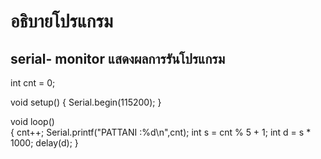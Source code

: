 # อธิบายโปรแกรม
## serial- monitor แสดงผลการรันโปรแกรม

int cnt = 0;

void setup()
{
	Serial.begin(115200);
}

void loop()   
{
	cnt++;
	Serial.printf("PATTANI :%d\n",cnt);
	int s = cnt % 5 + 1;
	int d = s * 1000;
	delay(d);
}
